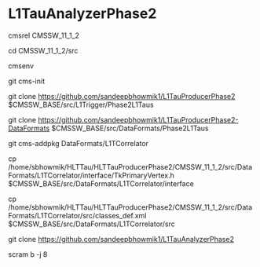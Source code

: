 # L1TauAnalyzerPhase2

cmsrel CMSSW_11_1_2

cd CMSSW_11_1_2/src

cmsenv


git cms-init

git clone https://github.com/sandeepbhowmik1/L1TauProducerPhase2 $CMSSW_BASE/src/L1Trigger/Phase2L1Taus

git clone https://github.com/sandeepbhowmik1/L1TauProducerPhase2-DataFormats $CMSSW_BASE/src/DataFormats/Phase2L1Taus

git cms-addpkg DataFormats/L1TCorrelator

cp /home/sbhowmik/HLTTau/HLTTauProducerPhase2/CMSSW_11_1_2/src/DataFormats/L1TCorrelator/interface/TkPrimaryVertex.h $CMSSW_BASE/src/DataFormats/L1TCorrelator/interface

cp /home/sbhowmik/HLTTau/HLTTauProducerPhase2/CMSSW_11_1_2/src/DataFormats/L1TCorrelator/src/classes_def.xml $CMSSW_BASE/src/DataFormats/L1TCorrelator/src


git clone https://github.com/sandeepbhowmik1/L1TauAnalyzerPhase2


scram b -j 8